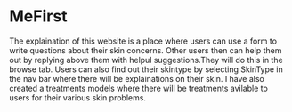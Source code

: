 # MeFirst
The explaination of this website is a place where users can use a form to write questions about their skin concerns.
Other users then can help them out by replying above them with helpul suggestions.They will do this in the browse tab.
Users can also find out their skintype by selecting SkinType in the nav bar where there will be explainations on their skin. 
I have also created a treatments models where there will be treatments avilable to users for their various skin problems. 

